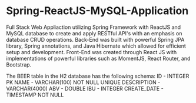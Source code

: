 # Spring-ReactJS-MySQL-Application
Full Stack Web Appliaction utilizing Spring Framework with ReactJS and MySQL database to create and apply RESTful API's with an emphasis on database CRUD operations.
Back-End was built with powerful Spring JPA library, Spring annotations, and Java Hibernate which allowed for efficient setup and development. Front-End was created through React JS with implementations 
of powerful libraries such as MomentJS, React Router, and Bootstrap. 



The BEER table in the H2 database has the following schema:
ID - INTEGER PK
NAME - VARCHAR(100) NOT NULL UNIQUE
DESCRIPTION - VARCHAR(4000)
ABV - DOUBLE
IBU - INTEGER
CREATE_DATE - TIMESTAMP NOT NULL
